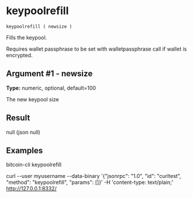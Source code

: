 # keypoolrefill

`keypoolrefill ( newsize )`

Fills the keypool.

Requires wallet passphrase to be set with walletpassphrase call if wallet is encrypted.

## Argument #1 - newsize

**Type:** numeric, optional, default=100

The new keypool size

## Result

null    (json null)

## Examples

bitcoin-cli keypoolrefill

curl --user myusername --data-binary '{"jsonrpc": "1.0", "id": "curltest", "method": "keypoolrefill", "params": []}' -H 'content-type: text/plain;' http://127.0.0.1:8332/